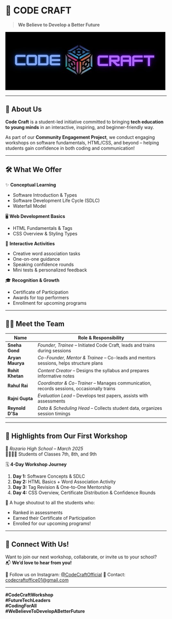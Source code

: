 # 🚀 CODE CRAFT

> **We Believe to Develop a Better Future**

![CodeCraft Logo](static/images/codecraft.jpg) <!-- Replace with your actual logo path -->

---

## 🌟 About Us

**Code Craft** is a student-led initiative committed to bringing **tech education to young minds** in an interactive, inspiring, and beginner-friendly way.

As part of our **Community Engagement Project**, we conduct engaging workshops on software fundamentals, HTML/CSS, and beyond – helping students gain confidence in both coding and communication!

---

## 🛠️ What We Offer

✨ **Conceptual Learning**  
- Software Introduction & Types  
- Software Development Life Cycle (SDLC)  
- Waterfall Model  

🖥 **Web Development Basics**  
- HTML Fundamentals & Tags  
- CSS Overview & Styling Types  

🎯 **Interactive Activities**  
- Creative word association tasks  
- One-on-one guidance  
- Speaking confidence rounds  
- Mini tests & personalized feedback  

🎓 **Recognition & Growth**  
- Certificate of Participation  
- Awards for top performers  
- Enrollment for upcoming programs  

---

## 👩‍💻 Meet the Team

| Name             | Role & Responsibility                                                                 |
|------------------|----------------------------------------------------------------------------------------|
| **Sneha Gond**   | *Founder, Trainee* – Initiated Code Craft, leads and trains during sessions           |
| **Aryan Maurya** | *Co-Founder, Mentor & Trainee* – Co-leads and mentors sessions, helps structure plans |
| **Rohit Khetan** | *Content Creator* – Designs the syllabus and prepares informative notes                |
| **Rahul Rai**    | *Coordinator & Co-Trainer* – Manages communication, records sessions, occasionally trains |
| **Rajni Gupta**  | *Evaluation Lead* – Develops test papers, assists with assessments                     |
| **Reynold D'Sa** | *Data & Scheduling Head* – Collects student data, organizes session timings            |

---

## 📸 Highlights from Our First Workshop

📍 *Rozario High School – March 2025*  
👦🏻👧🏽 Students of Classes 7th, 8th, and 9th  

🗓 **4-Day Workshop Journey**  
1. **Day 1:** Software Concepts & SDLC  
2. **Day 2:** HTML Basics + Word Association Activity  
3. **Day 3:** Tag Revision & One-to-One Mentorship  
4. **Day 4:** CSS Overview, Certificate Distribution & Confidence Rounds  

🙌 A huge shoutout to all the students who:
- Ranked in assessments  
- Earned their Certificate of Participation  
- Enrolled for our upcoming programs!  

---

## 📲 Connect With Us!

Want to join our next workshop, collaborate, or invite us to your school?  
📬 **We’d love to hear from you!**

📸 Follow us on Instagram: [@CodeCraftOfficial]([https://www.instagram.com/CodeCraftOfficial](https://www.instagram.com/_code_craft_official_?utm_source=qr&igsh=MTl0ZWxzZXRqaXlrNw==))  
📧 Contact: codecraftoffice01@gmail.com

---

**#CodeCraftWorkshop**  
**#FutureTechLeaders**  
**#CodingForAll**  
**#WeBelieveToDevelopABetterFuture**
